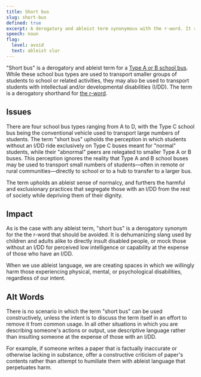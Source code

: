 ```yaml
---
title: Short bus
slug: short-bus
defined: true
excerpt: A derogatory and ableist term synonymous with the r-word. It refers to a Type A or B school bus, which is smaller than the conventional Type C bus. The term is commonly associated with and used to insult those with intellectual or developmental disabilities, or mock others at their expense.
speech: noun
flag:
  level: avoid
  text: ableist slur
---
```


"Short bus" is a derogatory and ableist term for a [Type A or B school bus](https://en.wikipedia.org/wiki/School_bus#Types). While these school bus types are used to transport smaller groups of students to school or related activities, they may also be used to transport students with intellectual and/or developmental disabilities (I/DD). The term is a derogatory shorthand for [the r-word](/r-word/).

## Issues

There are four school bus types ranging from A to D, with the Type C school bus being the conventional vehicle used to transport large numbers of students. The term "short bus" upholds the perception in which students without an I/DD ride exclusively on Type C buses meant for "normal" students, while their "abnormal" peers are relegated to smaller Type A or B buses. This perception ignores the reality that Type A and B school buses may be used to transport small numbers of students&mdash;often in remote or rural communities&mdash;directly to school or to a hub to transfer to a larger bus.

The term upholds an ableist sense of normalcy, and furthers the harmful and exclusionary practices that segregate those with an I/DD from the rest of society while depriving them of their dignity.

## Impact

As is the case with any ableist term, "short bus" is a derogatory synonym for the the r-word that should be avoided. It is dehumanizing slang used by children and adults alike to directly insult disabled people, or mock those without an I/DD for perceived low intelligence or capability at the expense of those who have an I/DD.

When we use ableist language, we are creating spaces in which we willingly harm those experiencing physical, mental, or psychological disabilities, regardless of our intent.

## Alt Words

There is no scenario in which the term "short bus" can be used constructively, unless the intent is to discuss the term itself in an effort to remove it from common usage. In all other situations in which you are describing someone's actions or output, use descriptive language rather than insulting someone at the expense of those with an I/DD.

For example, if someone writes a paper that is factually inaccurate or otherwise lacking in substance, offer a constructive criticism of paper's contents rather than attempt to humiliate them with ableist language that perpetuates harm.

